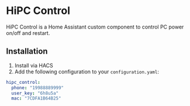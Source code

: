 # HiPC Control

HiPC Control is a Home Assistant custom component to control PC power on/off and restart.

## Installation

1. Install via HACS
2. Add the following configuration to your `configuration.yaml`:

```yaml
hipc_control:
  phone: "19988889999"
  user_key: "6h8u5a"
  mac: "7CDFA1B64B25"
